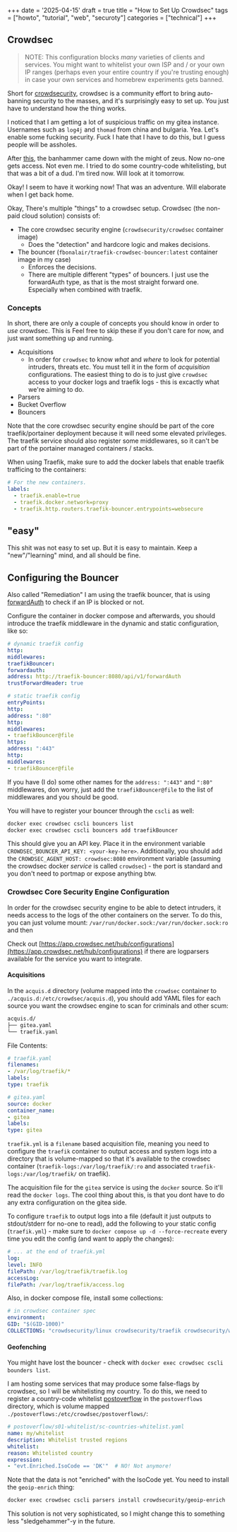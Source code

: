 +++
date = '2025-04-15'
draft = true
title = "How to Set Up Crowdsec"
tags = ["howto", "tutorial", "web", "securoty"]
categories = ["technical"]
+++
## Crowdsec

> NOTE: This configuration blocks *many* varieties of clients and services. You might want to whitelist your own ISP and
> / or your own IP ranges (perhaps even your entire country if you're trusting enough) in case your own services and
> homebrew experiments gets banned.

Short for [crowdsecurity](https://www.crowdsec.net/), crowdsec is a community effort to bring auto-banning security to
the masses, and it's surprisingly easy to set up. You just have to understand how the thing works.


I noticed that I am getting a lot of suspicious traffic on my gitea instance. Usernames such as `log4j` and `thomad`
from china and bulgaria. Yea. Let's enable some fucking security.
Fuck I hate that I have to do this, but I guess people will be assholes.

After [this](https://www.youtube.com/watch?v=-GxUP6bNxF0), the banhammer came down with the might of zeus. Now no-one
gets access. Not even me. I tried to do some country-code whitelisting, but that was a bit of a dud. I'm tired now.
Will look at it tomorrow.

Okay! I seem to have it working now! That was an adventure. Will elaborate when I get back home.

Okay, There's multiple "things" to a crowdsec setup. Crowdsec (the non-paid cloud solution) consists of:
- The core crowdsec security engine (`crowdsecurity/crowdsec` container image)
    - Does the "detection" and hardcore logic and makes decisions.
- The bouncer (`fbonalair/traefik-crowdsec-bouncer:latest` container image in my case)
    - Enforces the decisions.
    - There are multiple different "types" of bouncers. I just use the forwardAuth type, as that is the most straight
      forward one. Especially when combined with traefik.

### Concepts

In short, there are only a couple of concepts you should know in order to *use* crowdsec. This is 
Feel free to skip these if you
don't care for now, and just want something up and running.

 - Acquisitions
   - In order for `crowdsec` to know *what* and *where* to look for potential intruders, threats etc. You must tell it
   in the form of *acquisition* configurations. The easiest thing to do is to just give `crowdsec` access to your docker
   logs and traefik logs - this is excactly what we're aiming to do.
 - Parsers
 - Bucket Overflow
 - Bouncers

Note that the core crowdsec security engine should be part of the core traefik/portainer deployment because it will
need some elevated privileges. The traefik service should also register some middlewares, so it can't be part of the
portainer managed containers / stacks.

When using Traefik, make sure to add the docker labels that enable traefik trafficing to the containers:

```yaml
# For the new containers.
labels:
  - traefik.enable=true
  - traefik.docker.network=proxy
  - traefik.http.routers.traefik-bouncer.entrypoints=websecure
```

## "easy"


This shit was not easy to set up. But it is easy to maintain. Keep a "new"/"learning" mind, and all should be fine.

## Configuring the Bouncer

Also called "Remediation"
I am using the traefik bouncer, that is using
[forwardAuth](https://doc.traefik.io/traefik/middlewares/http/forwardauth/) to check if an IP is blocked or not.

Configure the container in docker compose and afterwards, you should introduce the traefik middleware in the dynamic
and static configuration, like so:

```yaml
# dynamic traefik config
http:
middlewares:
traefikBouncer:
forwardauth:
address: http://traefik-bouncer:8080/api/v1/forwardAuth
trustForwardHeader: true
```

```yaml
# static traefik config
entryPoints:
http:
address: ":80"
http:
middlewares:
- traefikBouncer@file
https:
address: ":443"
http:
middlewares:
- traefikBouncer@file
```

If you have (I do) some other names for the `address: ":443"` and `":80"` middlewares, don worry, just add the
`traefikBouncer@file` to the list of middlewares and you should be good.

You will have to register your bouncer through the `cscli` as well:

```sh
docker exec crowdsec cscli bouncers list
docker exec crowdsec cscli bouncers add traefikBouncer
```

This should give you an API key. Place it in the environment variable `CROWDSEC_BOUNCER_API_KEY: <your-key-here>`.
Additionally, you should add the `CROWDSEC_AGENT_HOST: crowdsec:8080` environment variable (assuming the crowdsec
docker _service_ is called `crowdsec`) - the port is standard and you don't need to portmap or expose anything btw.

### Crowdsec Core Security Engine Configuration

In order for the crowdsec security engine to be able to detect intruders, it needs access to the logs of the other
containers on the server. To do this, you can just volume mount: `/var/run/docker.sock:/var/run/docker.sock:ro` and
then 

Check out [https://app.crowdsec.net/hub/configurations](https://app.crowdsec.net/hub/configurations) if there are logparsers available for the service you want
to integrate.

#### Acquisitions

In the `acquis.d` directory (volume mapped into the `crowdsec` container to `./acquis.d:/etc/crowdsec/acquis.d`),
you should add YAML files for each source you want the crowdsec engine to scan for criminals and other scum:

```txt
acquis.d/
├── gitea.yaml
└── traefik.yaml
```

File Contents:

```yaml
# traefik.yaml
filenames:
- /var/log/traefik/*
labels:
type: traefik
```

```yaml
# gitea.yaml
source: docker
container_name:
- gitea
labels:
type: gitea
```

`traefik.yml` is a `filename` based acquisition file, meaning you need to configure the `traefik` container to
output access and system logs into a directory that is volume-mapped so that it's available to the crowdsec
container (`traefik-logs:/var/log/traefik/:ro` and associated `traefik-logs:/var/log/traefik/` on traefik).

The acquisition file for the `gitea` service is using the `docker` source. So it'll read the `docker logs`. The
cool thing about this, is that you dont have to do any extra configuration on the gitea side.

To configure `traefik` to output logs into a file (default it just outputs to stdout/stderr for no-one to read),
add the following to your static config (`traefik.yml`) - make sure to `docker compose up -d --force-recreate`
every time you edit the config (and want to apply the changes):

```yaml
# ... at the end of traefik.yml
log:
level: INFO
filePath: /var/log/traefik/traefik.log
accessLog:
filePath: /var/log/traefik/access.log
```

Also, in docker compose file, install some collections:

```yaml
# in crowdsec container spec
environment:
GID: "$(GID-1000)"
COLLECTIONS: "crowdsecurity/linux crowdsecurity/traefik crowdsecurity/whitelist-good-actors LePresidente/gitea"
```

#### Geofenching

You might have lost the bouncer - check with `docker exec crowdsec cscli bounders list`.

I am hosting some services that may produce some false-flags by crowdsec, so I will be whitelisting my country. To
do this, we need to register a country-code whitelist 
[postoverflow](https://docs.crowdsec.net/docs/whitelist/create_postoverflow/) in the `postoverflows` directory,
which is volume mapped `./postoverflows:/etc/crowdsec/postoverflows/`:

```yaml
# postoverflow/s01-whitelist/sc-countries-whitelist.yaml
name: my/whitelist
description: Whitelist trusted regions
whitelist:
reason: Whitelisted country
expression:
- "evt.Enriched.IsoCode == 'DK'"  # NO! Not anymore!
```

Note that the data is not "enriched" with the IsoCode yet. You need to install the `geoip-enrich` thing:

```sh
docker exec crowdsec cscli parsers install crowdsecurity/geoip-enrich
```

This solution is not very sophisticated, so I might change this to something less "sledgehammer"-y in the future.
